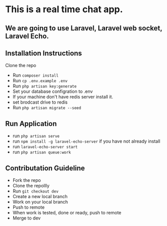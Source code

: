 # This is a real time chat app.
## We are going to use Laravel, Laravel web socket, Laravel Echo.

## Installation Instructions

Clone the repo

- Run `composer install`
- Run `cp .env.example .env`
- Run `php artisan key:generate`
- Set your database configration to .env
- If your machine don't have redis server install it. 
- set brodcast drive to redis
- Run `php artisan migrate --seed`


## Run Application
- run `php artisan serve`
- run `npm install -g laravel-echo-server` if you have not already install
- run `laravel-echo-server start`
- run  `php artisan queue:work`

## Contributation Guideline
* Fork the repo
* Clone the repollly
* Run `git checkout dev`
* Create a new local branch
* Work on your local branch
* Push to remote
* When work is tested, done or ready, push to remote
* Merge to dev
